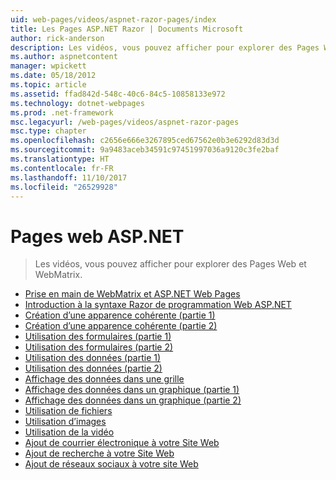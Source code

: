 ```yaml
---
uid: web-pages/videos/aspnet-razor-pages/index
title: Les Pages ASP.NET Razor | Documents Microsoft
author: rick-anderson
description: Les vidéos, vous pouvez afficher pour explorer des Pages Web et WebMatrix.
ms.author: aspnetcontent
manager: wpickett
ms.date: 05/18/2012
ms.topic: article
ms.assetid: ffad842d-548c-40c6-84c5-10858133e972
ms.technology: dotnet-webpages
ms.prod: .net-framework
msc.legacyurl: /web-pages/videos/aspnet-razor-pages
msc.type: chapter
ms.openlocfilehash: c2656e666e3267895ced67562e0b3e6292d83d3d
ms.sourcegitcommit: 9a9483aceb34591c97451997036a9120c3fe2baf
ms.translationtype: HT
ms.contentlocale: fr-FR
ms.lasthandoff: 11/10/2017
ms.locfileid: "26529928"
---
```

<a name="aspnet-web-pages"></a>Pages web ASP.NET
=================
> Les vidéos, vous pouvez afficher pour explorer des Pages Web et WebMatrix.


- [Prise en main de WebMatrix et ASP.NET Web Pages](getting-started-with-webmatrix-and-aspnet-web-pages.md)
- [Introduction à la syntaxe Razor de programmation Web ASP.NET](introduction-to-aspnet-web-programming-using-the-razor-syntax.md)
- [Création d’une apparence cohérente (partie 1)](creating-a-consistent-look-part-1.md)
- [Création d’une apparence cohérente (partie 2)](creating-a-consistent-look-part-2.md)
- [Utilisation des formulaires (partie 1)](working-with-forms-part-1.md)
- [Utilisation des formulaires (partie 2)](working-with-forms-part-2.md)
- [Utilisation des données (partie 1)](working-with-data-part-1.md)
- [Utilisation des données (partie 2)](working-with-data-part-2.md)
- [Affichage des données dans une grille](displaying-data-in-a-grid.md)
- [Affichage des données dans un graphique (partie 1)](displaying-data-in-a-chart-part-1.md)
- [Affichage des données dans un graphique (partie 2)](displaying-data-in-a-chart-part-2.md)
- [Utilisation de fichiers](working-with-files.md)
- [Utilisation d’images](working-with-images.md)
- [Utilisation de la vidéo](working-with-video.md)
- [Ajout de courrier électronique à votre Site Web](adding-email-to-your-web-site.md)
- [Ajout de recherche à votre Site Web](adding-search-to-your-web-site.md)
- [Ajout de réseaux sociaux à votre site Web](adding-social-networking-to-your-website.md)
